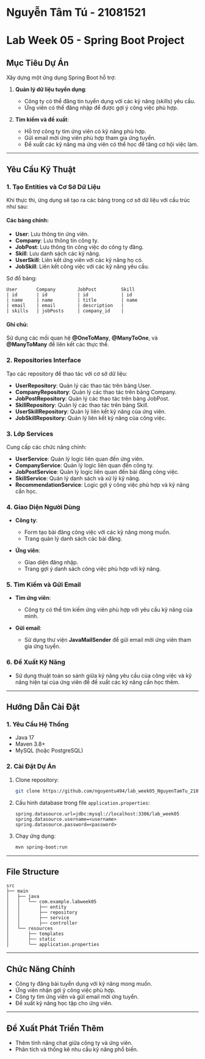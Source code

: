 # Nguyễn Tâm Tú - 21081521

# Lab Week 05 - Spring Boot Project

## Mục Tiêu Dự Án
Xây dựng một ứng dụng Spring Boot hỗ trợ:

1. **Quản lý dữ liệu tuyển dụng**:
   - Công ty có thể đăng tin tuyển dụng với các kỹ năng (skills) yêu cầu.
   - Ứng viên có thể đăng nhập để được gợi ý công việc phù hợp.

2. **Tìm kiếm và đề xuất**:
   - Hỗ trợ công ty tìm ứng viên có kỹ năng phù hợp.
   - Gửi email mời ứng viên phù hợp tham gia ứng tuyển.
   - Đề xuất các kỹ năng mà ứng viên có thể học để tăng cơ hội việc làm.

---

## Yêu Cầu Kỹ Thuật

### 1. **Tạo Entities và Cơ Sở Dữ Liệu**
Khi thực thi, ứng dụng sẽ tạo ra các bảng trong cơ sở dữ liệu với cấu trúc như sau:

#### Các bảng chính:
- **User**: Lưu thông tin ứng viên.
- **Company**: Lưu thông tin công ty.
- **JobPost**: Lưu thông tin công việc do công ty đăng.
- **Skill**: Lưu danh sách các kỹ năng.
- **UserSkill**: Liên kết ứng viên với các kỹ năng họ có.
- **JobSkill**: Liên kết công việc với các kỹ năng yêu cầu.

Sơ đồ bảng:

```plaintext
User       Company        JobPost         Skill
| id       | id           | id            | id
| name     | name         | title         | name
| email    | email        | description   |
| skills   | jobPosts     | company_id    |
```

#### Ghi chú:
Sử dụng các mối quan hệ **@OneToMany**, **@ManyToOne**, và **@ManyToMany** để liên kết các thực thể.

### 2. **Repositories Interface**
Tạo các repository để thao tác với cơ sở dữ liệu:

- **UserRepository**: Quản lý các thao tác trên bảng User.
- **CompanyRepository**: Quản lý các thao tác trên bảng Company.
- **JobPostRepository**: Quản lý các thao tác trên bảng JobPost.
- **SkillRepository**: Quản lý các thao tác trên bảng Skill.
- **UserSkillRepository**: Quản lý liên kết kỹ năng của ứng viên.
- **JobSkillRepository**: Quản lý liên kết kỹ năng của công việc.

### 3. **Lớp Services**
Cung cấp các chức năng chính:

- **UserService**: Quản lý logic liên quan đến ứng viên.
- **CompanyService**: Quản lý logic liên quan đến công ty.
- **JobPostService**: Quản lý logic liên quan đến bài đăng công việc.
- **SkillService**: Quản lý danh sách và xử lý kỹ năng.
- **RecommendationService**: Logic gợi ý công việc phù hợp và kỹ năng cần học.

### 4. **Giao Diện Người Dùng**
- **Công ty**:
  - Form tạo bài đăng công việc với các kỹ năng mong muốn.
  - Trang quản lý danh sách các bài đăng.

- **Ứng viên**:
  - Giao diện đăng nhập.
  - Trang gợi ý danh sách công việc phù hợp với kỹ năng.

### 5. **Tìm Kiếm và Gửi Email**
- **Tìm ứng viên**:
  - Công ty có thể tìm kiếm ứng viên phù hợp với yêu cầu kỹ năng của mình.

- **Gửi email**:
  - Sử dụng thư viện **JavaMailSender** để gửi email mời ứng viên tham gia ứng tuyển.

### 6. **Đề Xuất Kỹ Năng**
- Sử dụng thuật toán so sánh giữa kỹ năng yêu cầu của công việc và kỹ năng hiện tại của ứng viên để đề xuất các kỹ năng cần học thêm.

---

## Hướng Dẫn Cài Đặt

### 1. **Yêu Cầu Hệ Thống**
- Java 17
- Maven 3.8+
- MySQL (hoặc PostgreSQL)

### 2. **Cài Đặt Dự Án**
1. Clone repository:
   ```bash
   git clone https://github.com/nguyentu494/lab_week05_NguyenTamTu_21081521.git
   ```
2. Cấu hình database trong file `application.properties`:
   ```properties
   spring.datasource.url=jdbc:mysql://localhost:3306/lab_week05
   spring.datasource.username=<username>
   spring.datasource.password=<password>
   ```
3. Chạy ứng dụng:
   ```bash
   mvn spring-boot:run
   ```

---

## File Structure
```plaintext
src
├── main
│   ├── java
│   │   └── com.example.labweek05
│   │       ├── entity
│   │       ├── repository
│   │       ├── service
│   │       ├── controller
│   └── resources
│       ├── templates
│       ├── static
│       └── application.properties
```

---

## Chức Năng Chính
- Công ty đăng bài tuyển dụng với kỹ năng mong muốn.
- Ứng viên nhận gợi ý công việc phù hợp.
- Công ty tìm ứng viên và gửi email mời ứng tuyển.
- Đề xuất kỹ năng học tập cho ứng viên.

---

## Đề Xuất Phát Triển Thêm
- Thêm tính năng chat giữa công ty và ứng viên.
- Phân tích và thống kê nhu cầu kỹ năng phổ biến.

